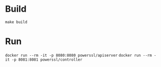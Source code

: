 # Build

`make build`

# Run

`docker run --rm -it -p 8080:8080 powerssl/apiserver`
`docker run --rm -it -p 8081:8081 powerssl/controller`
